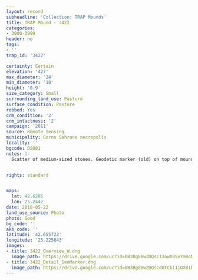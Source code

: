 ```yaml
---
layout: record
subheadline: 'Collection: TRAP Mounds'
title: TRAP Mound - 3422
categories:
- 3000-3999
header: no
tags:
- ''
trap_id: '3422'

certainty: Certain
elevation: '427'
max_diameter: '24'
min_diameter: '18'
height: '0.9'
size_category: Small
surrounding_land_use: Pasture
surface_condition: Pasture
robbed: Yes
crm_condition: '2'
crm_intactness: '2'
campaign: '2011'
source: Remote Sensing
municipality: Gorno Sahrane necropolis
locality: ''
bgcode: DS001
notes: |-
  Scatter of medium-sized stones. Geodetic marker (old) on top of mound. North side of mound ploughed away at past point. 1 old robbers' trench on top of existing mound.


rights: standard


maps:
  lat: 42.6285
  lon: 25.2442
date: 2018-05-22
land_use_source: Photo
photo: Good
bg_code: ''
akb_code: ''
latitude: '42.655722'
longitude: '25.225643'
images:
- title: 3422_Overview_W.dng
  image_path: https://drive.google.com/uc?id=0B3Rg88wZDQscT3owX05vYm9oNm8
- title: 3422_Detail_GeoMarker.dng
  image_path: https://drive.google.com/uc?id=0B3Rg88wZDQscd0tCbi1jOXB1bVk
---
```

